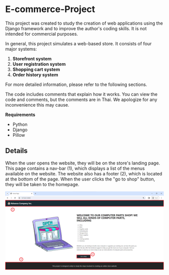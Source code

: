 # E-commerce-Project

This project was created to study the creation of web applications using the Django framework and to improve the author's coding skills. It is not intended for commercial purposes.

In general, this project simulates a web-based store. It consists of four major systems:
1. **Storefront system**
2. **User registration system** 
3. **Shopping cart system** 
4. **Order history system**
   
For more detailed information, please refer to the following sections.

The code includes comments that explain how it works. You can view the code and comments, but the comments are in Thai. We apologize for any inconvenience this may cause.

**Requirements**
* Python 
* Django 
* Pillow 

## Details

When the user opens the website, they will be on the store's landing page. This page contains a nav-bar (1), which displays a list of the menus available on the website. The website also has a footer (2), which is located at the bottom of the page. When the user clicks the "go to shop" button, they will be taken to the homepage.

![Homepage](images/Advertising%20page.png)
